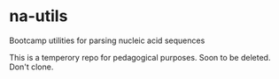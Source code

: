 # na-utils
Bootcamp utilities for parsing nucleic acid sequences

This is a temperory repo for pedagogical purposes. Soon to be deleted. Don't clone.
